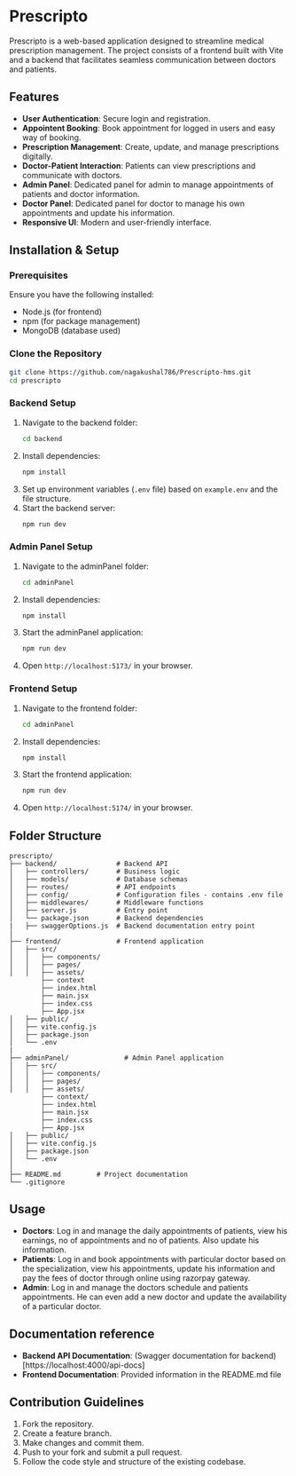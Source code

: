 # Prescripto

Prescripto is a web-based application designed to streamline medical prescription management. The project consists of a frontend built with Vite and a backend that facilitates seamless communication between doctors and patients.

## Features
- **User Authentication**: Secure login and registration.
- **Appointent Booking**: Book appointment for logged in users and easy way of booking.
- **Prescription Management**: Create, update, and manage prescriptions digitally.
- **Doctor-Patient Interaction**: Patients can view prescriptions and communicate with doctors.
- **Admin Panel**: Dedicated panel for admin to manage appointments of patients and doctor information.
- **Doctor Panel**: Dedicated panel for doctor to manage his own appointments and update his information.
- **Responsive UI**: Modern and user-friendly interface.

## Installation & Setup

### Prerequisites
Ensure you have the following installed:
- Node.js (for frontend)
- npm (for package management)
- MongoDB (database used)

### Clone the Repository
```sh
git clone https://github.com/nagakushal786/Prescripto-hms.git
cd prescripto
```

### Backend Setup
1. Navigate to the backend folder:
   ```sh
   cd backend
   ```
2. Install dependencies:
   ```sh
   npm install
   ```
3. Set up environment variables (`.env` file) based on `example.env` and the file structure.
4. Start the backend server:
   ```sh
   npm run dev
   ```

### Admin Panel Setup
1. Navigate to the adminPanel folder:
   ```sh
   cd adminPanel
   ```
2. Install dependencies:
   ```sh
   npm install
   ```
3. Start the adminPanel application:
   ```sh
   npm run dev
   ```
4. Open `http://localhost:5173/` in your browser.

### Frontend Setup
1. Navigate to the frontend folder:
   ```sh
   cd adminPanel
   ```
2. Install dependencies:
   ```sh
   npm install
   ```
3. Start the frontend application:
   ```sh
   npm run dev
   ```
4. Open `http://localhost:5174/` in your browser.

## Folder Structure
```
prescripto/
├── backend/               # Backend API
│   ├── controllers/       # Business logic
│   ├── models/            # Database schemas
│   ├── routes/            # API endpoints
│   ├── config/            # Configuration files - contains .env file
│   ├── middlewares/       # Middleware functions
│   ├── server.js          # Entry point
│   └── package.json       # Backend dependencies
|   ├── swaggerOptions.js  # Backend documentation entry point
│
├── frontend/              # Frontend application
│   ├── src/
│   │   ├── components/
│   │   ├── pages/
│   │   ├── assets/ 
        ├── context
        ├── index.html
        ├── main.jsx
        ├── index.css
        ├── App.jsx
│   ├── public/
│   ├── vite.config.js
│   ├── package.json
│   └── .env
|
├── adminPanel/              # Admin Panel application
│   ├── src/
│   │   ├── components/
│   │   ├── pages/
│   │   ├── assets/ 
        ├── context/
        ├── index.html
        ├── main.jsx
        ├── index.css
        ├── App.jsx
│   ├── public/
│   ├── vite.config.js
│   ├── package.json
│   └── .env
│
├── README.md         # Project documentation
└── .gitignore
```

## Usage
- **Doctors**: Log in and manage the daily appointments of patients, view his earnings, no of appointments and no of patients. Also update his information.
- **Patients**: Log in and book appointments with particular doctor based on the specialization, view his appointments, update his information and pay the fees of doctor through online using razorpay gateway.
- **Admin**: Log in and manage the doctors schedule and patients appointments. He can even add a new doctor and update the availability of a particular doctor.

## Documentation reference
- **Backend API Documentation**: (Swagger documentation for backend)[https://localhost:4000/api-docs]
- **Frontend Documentation**: Provided information in the README.md file

## Contribution Guidelines
1. Fork the repository.
2. Create a feature branch.
3. Make changes and commit them.
4. Push to your fork and submit a pull request.
5. Follow the code style and structure of the existing codebase.